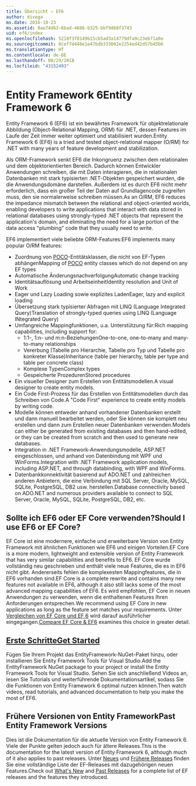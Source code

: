 ```yaml
---
title: Übersicht – EF6
author: divega
ms.date: 2016-10-23
ms.assetid: 8ae74d63-6bad-4686-b325-bbf9d68f3743
uid: ef6/index
ms.openlocfilehash: 5218f3f8149b15cb5ad3a14779dfa9c23eb71a0e
ms.sourcegitcommit: 0cef7d448e1e47bdb333002e2254ed42d57b45b6
ms.translationtype: HT
ms.contentlocale: de-DE
ms.lasthandoff: 08/29/2018
ms.locfileid: "43152493"
---
```

# <a name="entity-framework-6"></a><span data-ttu-id="cfb89-102">Entity Framework 6</span><span class="sxs-lookup"><span data-stu-id="cfb89-102">Entity Framework 6</span></span>
<span data-ttu-id="cfb89-103">Entity Framework 6 (EF6) ist ein bewährtes Framework für objektrelationale Abbildung (Object-Relational Mapping, ORM) für .NET, dessen Features im Laufe der Zeit immer weiter optimiert und stabilisiert wurden.</span><span class="sxs-lookup"><span data-stu-id="cfb89-103">Entity Framework 6 (EF6) is a tried and tested object-relational mapper (O/RM) for .NET with many years of feature development and stabilization.</span></span>

<span data-ttu-id="cfb89-104">Als ORM-Framework senkt EF6 die Inkongruenz zwischen dem relationalen und dem objektorientierten Bereich. Dadurch können Entwickler Anwendungen schreiben, die mit Daten interagieren, die in relationalen Datenbanken mit stark typisierten .NET-Objekten gespeichert wurden, die die Anwendungsdomäne darstellen. Außerdem ist es durch EF6 nicht mehr erforderlich, dass ein großer Teil der Daten auf Grundlagencode zugreifen muss, den sie normalerweise schreiben müssen.</span><span class="sxs-lookup"><span data-stu-id="cfb89-104">As an O/RM, EF6 reduces the impedance mismatch between the relational and object-oriented worlds, enabling developers to write applications that interact with data stored in relational databases using strongly-typed .NET objects that represent the application's domain, and eliminating the need for a large portion of the data access "plumbing" code that they usually need to write.</span></span>

<span data-ttu-id="cfb89-105">EF6 implementiert viele beliebte ORM-Features:</span><span class="sxs-lookup"><span data-stu-id="cfb89-105">EF6 implements many popular O/RM features:</span></span>
- <span data-ttu-id="cfb89-106">Zuordnung von [POCO](~/ef6/resources/glossary.md#poco)-Entitätsklassen, die nicht von EF-Typen abhängen</span><span class="sxs-lookup"><span data-stu-id="cfb89-106">Mapping of [POCO](~/ef6/resources/glossary.md#poco) entity classes which do not depend on any EF types</span></span>
- <span data-ttu-id="cfb89-107">Automatische Änderungsnachverfolgung</span><span class="sxs-lookup"><span data-stu-id="cfb89-107">Automatic change tracking</span></span>
- <span data-ttu-id="cfb89-108">Identitätsauflösung und Arbeitseinheit</span><span class="sxs-lookup"><span data-stu-id="cfb89-108">Identity resolution and Unit of Work</span></span>
- <span data-ttu-id="cfb89-109">Eager und Lazy Loading sowie explizites Laden</span><span class="sxs-lookup"><span data-stu-id="cfb89-109">Eager, lazy and explicit loading</span></span>
- <span data-ttu-id="cfb89-110">Übersetzung stark typisierter Abfragen mit LINQ (Language Integrated Query)</span><span class="sxs-lookup"><span data-stu-id="cfb89-110">Translation of strongly-typed queries using LINQ (Language INtegrated Query)</span></span>
- <span data-ttu-id="cfb89-111">Umfangreiche Mappingfunktionen, u.a. Unterstützung für:</span><span class="sxs-lookup"><span data-stu-id="cfb89-111">Rich mapping capabilities, including support for:</span></span>
  - <span data-ttu-id="cfb89-112">1:1-, 1:n- und m:n-Beziehungen</span><span class="sxs-lookup"><span data-stu-id="cfb89-112">One-to-one, one-to-many and many-to-many relationships</span></span>
  - <span data-ttu-id="cfb89-113">Vererbung (Tabelle pro Hierarchie, Tabelle pro Typ und Tabelle pro konkreter Klasse)</span><span class="sxs-lookup"><span data-stu-id="cfb89-113">Inheritance (table per hierarchy, table per type and table per concrete class)</span></span>
  - <span data-ttu-id="cfb89-114">Komplexe Typen</span><span class="sxs-lookup"><span data-stu-id="cfb89-114">Complex types</span></span>
  - <span data-ttu-id="cfb89-115">Gespeicherte Prozeduren</span><span class="sxs-lookup"><span data-stu-id="cfb89-115">Stored procedures</span></span>
- <span data-ttu-id="cfb89-116">Ein visueller Designer zum Erstellen von Entitätsmodellen.</span><span class="sxs-lookup"><span data-stu-id="cfb89-116">A visual designer to create entity models.</span></span>
- <span data-ttu-id="cfb89-117">Ein Code First-Prozess für das Erstellen von Entitätsmodellen durch das Schreiben von Code.</span><span class="sxs-lookup"><span data-stu-id="cfb89-117">A "Code First" experience to create entity models by writing code.</span></span>
- <span data-ttu-id="cfb89-118">Modelle können entweder anhand vorhandener Datenbanken erstellt und dann manuell bearbeitet werden, oder Sie können sie komplett neu erstellen und dann zum Erstellen neuer Datenbanken verwenden.</span><span class="sxs-lookup"><span data-stu-id="cfb89-118">Models can either be generated from existing databases and then hand-edited, or they can be created from scratch and then used to generate new databases.</span></span>
- <span data-ttu-id="cfb89-119">Integration in .NET Framework-Anwendungsmodelle, ASP.NET eingeschlossen, und anhand von Datenbindung mit WPF und WinForms.</span><span class="sxs-lookup"><span data-stu-id="cfb89-119">Integration with .NET Framework application models, including ASP.NET, and through databinding, with WPF and WinForms.</span></span>
- <span data-ttu-id="cfb89-120">Datenbankkonnektivität basierend auf ADO.NET und zahlreichen anderen Anbietern, die eine Verbindung mit SQL Server, Oracle, MySQL, SQLite, PostgreSQL, DB2 usw. herstellen.</span><span class="sxs-lookup"><span data-stu-id="cfb89-120">Database connectivity based on ADO.NET and numerous providers available to connect to SQL Server, Oracle, MySQL, SQLite, PostgreSQL, DB2, etc.</span></span>

## <a name="should-i-use-ef6-or-ef-core"></a><span data-ttu-id="cfb89-121">Sollte ich EF6 oder EF Core verwenden?</span><span class="sxs-lookup"><span data-stu-id="cfb89-121">Should I use EF6 or EF Core?</span></span>

<span data-ttu-id="cfb89-122">EF Core ist eine modernere, einfache und erweiterbare Version von Entity Framework mit ähnlichen Funktionen wie EF6 und einigen Vorteilen.</span><span class="sxs-lookup"><span data-stu-id="cfb89-122">EF Core is a more modern, lightweight and extensible version of Entity Framework that has very similar capabilities and benefits to EF6.</span></span>
<span data-ttu-id="cfb89-123">EF Core wurde vollständig neu geschrieben und enthält viele neue Features, die es in EF6 nicht gibt. Andererseits fehlen die komplexesten Mappingfeatures, die in EF6 vorhanden sind.</span><span class="sxs-lookup"><span data-stu-id="cfb89-123">EF Core is a complete rewrite and contains many new features not available in EF6, although it also still lacks some of the most advanced mapping capabilities of EF6.</span></span>
<span data-ttu-id="cfb89-124">Es wird empfohlen, EF Core in neuen Anwendungen zu verwenden, wenn die enthaltenen Features Ihren Anforderungen entsprechen.</span><span class="sxs-lookup"><span data-stu-id="cfb89-124">We recommend using EF Core in new applications as long as the feature set matches your requirements.</span></span>
<span data-ttu-id="cfb89-125">Unter [Vergleichen von EF Core und EF 6](xref:efcore-and-ef6/index) wird darauf ausführlicher eingegangen.</span><span class="sxs-lookup"><span data-stu-id="cfb89-125">[Compare EF Core & EF6](xref:efcore-and-ef6/index) examines this choice in greater detail.</span></span>

## <a name="get-startedef6get-startedmd"></a>[<span data-ttu-id="cfb89-126">Erste Schritte</span><span class="sxs-lookup"><span data-stu-id="cfb89-126">Get Started</span></span>](~/ef6/get-started.md)

<span data-ttu-id="cfb89-127">Fügen Sie Ihrem Projekt das EntityFramework-NuGet-Paket hinzu, oder installieren Sie Entity Framework Tools für Visual Studio.</span><span class="sxs-lookup"><span data-stu-id="cfb89-127">Add the EntityFramework NuGet package to your project or install the Entity Framework Tools for Visual Studio.</span></span> <span data-ttu-id="cfb89-128">Sehen Sie sich anschließend Videos an, lesen Sie Tutorials und weiterführende Dokumentationsartikel, sodass Sie die Funktionen von Entity Framework 6 optimal nutzen können.</span><span class="sxs-lookup"><span data-stu-id="cfb89-128">Then watch videos, read tutorials, and advanced documentation to help you make the most of EF6.</span></span>

## <a name="past-entity-framework-versions"></a><span data-ttu-id="cfb89-129">Frühere Versionen von Entity Framework</span><span class="sxs-lookup"><span data-stu-id="cfb89-129">Past Entity Framework Versions</span></span>

<span data-ttu-id="cfb89-130">Dies ist die Dokumentation für die aktuelle Version von Entity Framework 6. Viele der Punkte gelten jedoch auch für ältere Releases.</span><span class="sxs-lookup"><span data-stu-id="cfb89-130">This is the documentation for the latest version of Entity Framework 6, although much of it also applies to past releases.</span></span>
<span data-ttu-id="cfb89-131">Unter [Neues](~/ef6/what-is-new/index.md) und [Frühere Releases](~/ef6/what-is-new/past-releases.md) finden Sie eine vollständige Liste der EF-Releases mit dazugehörigen neuen Features.</span><span class="sxs-lookup"><span data-stu-id="cfb89-131">Check out [What's New](~/ef6/what-is-new/index.md) and [Past Releases](~/ef6/what-is-new/past-releases.md) for a complete list of EF releases and the features they introduced.</span></span>
